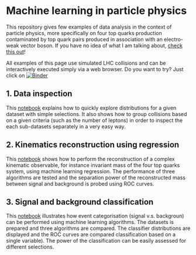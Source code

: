 # Machine learning in particle physics

This repository gives few examples of data analysis in the context of particle physics, more specifically on four top quarks production contaminated by top quark pairs produced in association with an electro-weak vector boson. If you have no idea of what I am talking about, [check this out](http://romain-madar.com/research.html)! 

All examples of this page use simulated LHC collisions and can be interactively executed simply via a web browser. Do you want to try? Just click on [![Binder](https://mybinder.org/badge.svg)](https://mybinder.org/v2/gh/rmadar/ML-HEP/master?filepath=examples)

## 1. Data inspection

This [notebook](https://github.com/rmadar/ML-HEP/blob/master/examples/1-DatasetExploration.ipynb) explains how to quickly explore distributions for a given dataset with simple selections. It also shows how to group collisions based on a given criteria (such as the number of leptons) in order to inspect the each sub-datasets separately in a very easy way.

## 2. Kinematics reconstruction using regression

This [notebook](https://github.com/rmadar/ML-HEP/blob/master/examples/2-Regression.ipynb) shows how to perform the reconstruction of a complex kinematic observable, for instance invariant mass of the four top quarks system, using machine learning regression. The performance of three algorithms are tested and the separation power of the reconstructed mass between signal and background is probed using ROC curves.


## 3. Signal and background classification

This [notebook](https://github.com/rmadar/ML-HEP/blob/master/examples/3-Classification.ipynb) illustrates how event categorisation (signal v.s. backgroun) can be performed using machine learning algorithms. The datasets is prepared and three algorithms are compared. The classifier distributions are displayed and the ROC curves are compared classification based on a single variable). The power of the classification can be easily assessed for different selections.
